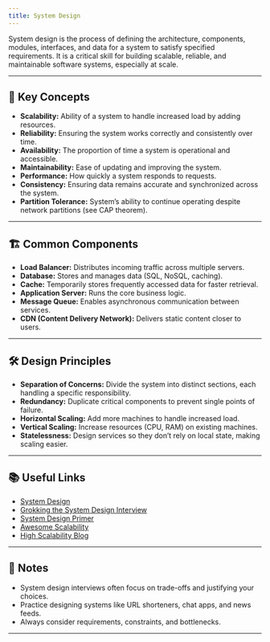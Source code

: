 ```yaml
---
title: System Design
---
```


System design is the process of defining the architecture, components, modules, interfaces, and data for a system to satisfy specified requirements. It is a critical skill for building scalable, reliable, and maintainable software systems, especially at scale.

---

## 🧩 Key Concepts

- **Scalability:** Ability of a system to handle increased load by adding resources.
- **Reliability:** Ensuring the system works correctly and consistently over time.
- **Availability:** The proportion of time a system is operational and accessible.
- **Maintainability:** Ease of updating and improving the system.
- **Performance:** How quickly a system responds to requests.
- **Consistency:** Ensuring data remains accurate and synchronized across the system.
- **Partition Tolerance:** System’s ability to continue operating despite network partitions (see CAP theorem).

---

## 🏗️ Common Components

- **Load Balancer:** Distributes incoming traffic across multiple servers.
- **Database:** Stores and manages data (SQL, NoSQL, caching).
- **Cache:** Temporarily stores frequently accessed data for faster retrieval.
- **Application Server:** Runs the core business logic.
- **Message Queue:** Enables asynchronous communication between services.
- **CDN (Content Delivery Network):** Delivers static content closer to users.

---

## 🛠️ Design Principles

- **Separation of Concerns:** Divide the system into distinct sections, each handling a specific responsibility.
- **Redundancy:** Duplicate critical components to prevent single points of failure.
- **Horizontal Scaling:** Add more machines to handle increased load.
- **Vertical Scaling:** Increase resources (CPU, RAM) on existing machines.
- **Statelessness:** Design services so they don’t rely on local state, making scaling easier.

---

## 📚 Useful Links

- [System Design](https://github.com/shashank88/system_design)
- [Grokking the System Design Interview](https://www.educative.io/courses/grokking-the-system-design-interview)
- [System Design Primer](https://github.com/donnemartin/system-design-primer)
- [Awesome Scalability](https://github.com/binhnguyennus/awesome-scalability)
- [High Scalability Blog](http://highscalability.com/)

---

## 📝 Notes

- System design interviews often focus on trade-offs and justifying your choices.
- Practice designing systems like URL shorteners, chat apps, and news feeds.
- Always consider requirements, constraints, and bottlenecks.

---

